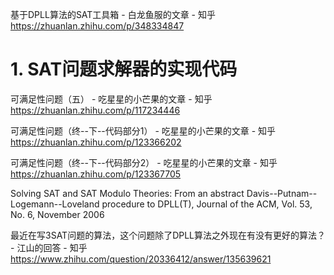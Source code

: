 




基于DPLL算法的SAT工具箱 - 白龙鱼服的文章 - 知乎
https://zhuanlan.zhihu.com/p/348334847

# 1. SAT问题求解器的实现代码



可满足性问题（五） - 吃星星的小芒果的文章 - 知乎
https://zhuanlan.zhihu.com/p/117234446

可满足性问题（终--下--代码部分1） - 吃星星的小芒果的文章 - 知乎
https://zhuanlan.zhihu.com/p/123366202


可满足性问题（终--下--代码部分2） - 吃星星的小芒果的文章 - 知乎
https://zhuanlan.zhihu.com/p/123367705

Solving SAT and SAT Modulo Theories: From an abstract Davis--Putnam--Logemann--Loveland procedure to DPLL(T), Journal of the ACM, Vol. 53, No. 6, November 2006

最近在写3SAT问题的算法，这个问题除了DPLL算法之外现在有没有更好的算法？ - 江山的回答 - 知乎
https://www.zhihu.com/question/20336412/answer/135639621

















